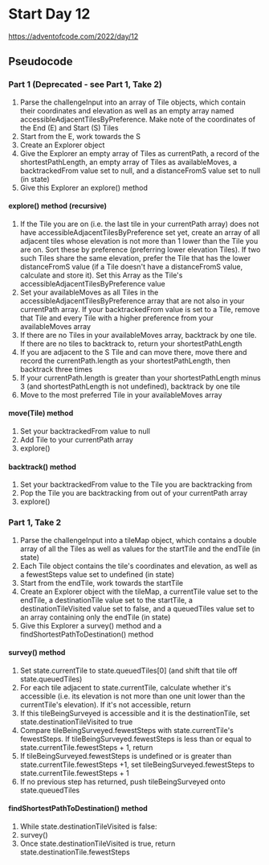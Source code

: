 # Start Day 12

https://adventofcode.com/2022/day/12

## Pseudocode

### Part 1 (Deprecated - see Part 1, Take 2)

1. Parse the challengeInput into an array of Tile objects, which contain their coordinates and elevation as well as an empty array named accessibleAdjacentTilesByPreference. Make note of the coordinates of the End (E) and Start (S) Tiles
2. Start from the E, work towards the S
3. Create an Explorer object
4. Give the Explorer an empty array of Tiles as currentPath, a record of the shortestPathLength, an empty array of Tiles as availableMoves, a backtrackedFrom value set to null, and a distanceFromS value set to null (in state)
5. Give this Explorer an explore() method

#### explore() method (recursive)

1. If the Tile you are on (i.e. the last tile in your currentPath array) does not have accessibleAdjacentTilesByPreference set yet, create an array of all adjacent tiles whose elevation is not more than 1 lower than the Tile you are on. Sort these by preference (preferring lower elevation Tiles). If two such Tiles share the same elevation, prefer the Tile that has the lower distanceFromS value (if a Tile doesn't have a distanceFromS value, calculate and store it). Set this Array as the Tile's accessibleAdjacentTilesByPreference value
2. Set your availableMoves as all Tiles in the accessibleAdjacentTilesByPreference array that are not also in your currentPath array. If your backtrackedFrom value is set to a Tile, remove that Tile and every Tile with a higher preference from your availableMoves array
3. If there are no Tiles in your availableMoves array, backtrack by one tile. If there are no tiles to backtrack to, return your shortestPathLength
4. If you are adjacent to the S Tile and can move there, move there and record the currentPath.length as your shortestPathLength, then backtrack three times
5. If your currentPath.length is greater than your shortestPathLength minus 3 (and shortestPathLength is not undefined), backtrack by one tile
6. Move to the most preferred Tile in your availableMoves array

#### move(Tile) method

1. Set your backtrackedFrom value to null
2. Add Tile to your currentPath array
3. explore()

#### backtrack() method

1. Set your backtrackedFrom value to the Tile you are backtracking from
2. Pop the Tile you are backtracking from out of your currentPath array
3. explore()

### Part 1, Take 2

1. Parse the challengeInput into a tileMap object, which contains a double array of all the Tiles as well as values for the startTile and the endTile (in state)
2. Each Tile object contains the tile's coordinates and elevation, as well as a fewestSteps value set to undefined (in state)
3. Start from the endTile, work towards the startTile
4. Create an Explorer object with the tileMap, a currentTile value set to the endTile, a destinationTile value set to the startTile, a destinationTileVisited value set to false, and a queuedTiles value set to an array containing only the endTile (in state)
5. Give this Explorer a survey() method and a findShortestPathToDestination() method

#### survey() method

1. Set state.currentTile to state.queuedTiles[0] (and shift that tile off state.queuedTiles)
2. For each tile adjacent to state.currentTile, calculate whether it's accessible (i.e. its elevation is not more than one unit lower than the currentTile's elevation). If it's not accessible, return
3. If this tileBeingSurveyed is accessible and it is the destinationTile, set state.destinationTileVisited to true
4. Compare tileBeingSurveyed.fewestSteps with state.currentTile's fewestSteps. If tileBeingSurveyed.fewestSteps is less than or equal to state.currentTile.fewestSteps + 1, return
5. If tileBeingSurveyed.fewestSteps is undefined or is greater than state.currentTile.fewestSteps +1, set tileBeingSurveyed.fewestSteps to state.currentTile.fewestSteps + 1
6. If no previous step has returned, push tileBeingSurveyed onto state.queuedTiles

#### findShortestPathToDestination() method

1. While state.destinationTileVisited is false:
2. survey()
3. Once state.destinationTileVisited is true, return state.destinationTile.fewestSteps
